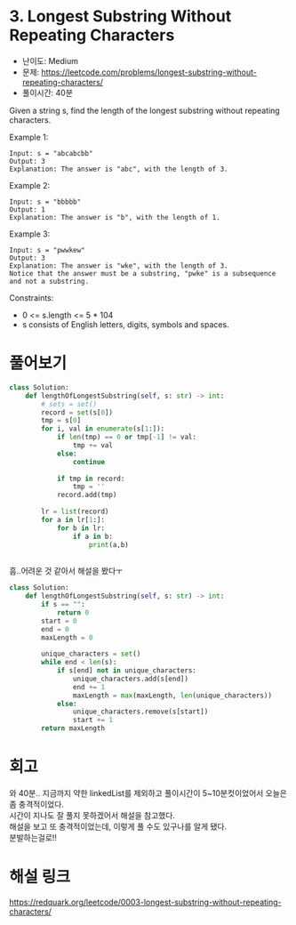 # 3. Longest Substring Without Repeating Characters

- 난이도: Medium
- 문제: https://leetcode.com/problems/longest-substring-without-repeating-characters/
- 풀이시간: 40분

Given a string s, find the length of the longest substring without repeating characters.

Example 1:

```
Input: s = "abcabcbb"
Output: 3
Explanation: The answer is "abc", with the length of 3.
```

Example 2:

```
Input: s = "bbbbb"
Output: 1
Explanation: The answer is "b", with the length of 1.
```

Example 3:

```
Input: s = "pwwkew"
Output: 3
Explanation: The answer is "wke", with the length of 3.
Notice that the answer must be a substring, "pwke" is a subsequence and not a substring.
```
 

Constraints:

- 0 <= s.length <= 5 * 104
- s consists of English letters, digits, symbols and spaces.

# 풀어보기

```python
class Solution:
    def lengthOfLongestSubstring(self, s: str) -> int:
        # sets = set()
        record = set(s[0])
        tmp = s[0]
        for i, val in enumerate(s[1:]):
            if len(tmp) == 0 or tmp[-1] != val:
                tmp += val
            else:
                continue
            
            if tmp in record:
                tmp = ''
            record.add(tmp)
        
        lr = list(record)
        for a in lr[1:]:
            for b in lr:
                if a in b:
                    print(a,b)
        
```

흠..어려운 것 같아서 해설을 봤다ㅜ

```python
class Solution:
    def lengthOfLongestSubstring(self, s: str) -> int:
        if s == "":
            return 0
        start = 0
        end = 0
        maxLength = 0
        
        unique_characters = set()
        while end < len(s):
            if s[end] not in unique_characters:
                unique_characters.add(s[end])
                end += 1
                maxLength = max(maxLength, len(unique_characters))
            else:
                unique_characters.remove(s[start])
                start += 1
        return maxLength
```


# 회고

와 40분.. 지금까지 약한 linkedList를 제외하고 풀이시간이 5~10분컷이었어서 오늘은 좀 충격적이었다.  
시간이 지나도 잘 풀지 못하겠어서 해설을 참고했다.  
해설을 보고 또 충격적이었는데, 이렇게 풀 수도 있구나를 알게 됐다.  
분발하는걸로!!

# 해설 링크

https://redquark.org/leetcode/0003-longest-substring-without-repeating-characters/

